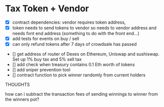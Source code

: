 # Tax Token + Vendor

- [X] contract dependencies: vendor requires token address, 
- [X] token needs to send tokens to vendor so needs to vendor address and needs font end address (something to do with the front end...)
- [X] add tests for events on buy / sell
- [X] can only refund tokens after 7 days of crowdsale has passed
- [] get address of router of Dexes on Ethereum, Uniswap and sushiswap. Set up 1% buy tax and 5% sell tax
- [] add check when treasury contains 0.1 Eth worth of tokens
- [] add sniper prevention tool
- [] contract function to pick winner randomly from current holders





THOUGHTS


how can i subtract the transaction fees of sending winnings to winner from the winners pot? 

